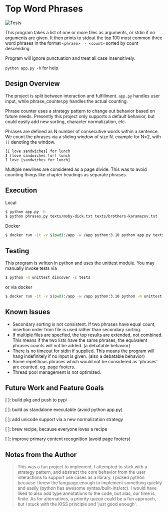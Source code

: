 # Top Word Phrases

![Tests](https://github.com/tylerhjones/phrase_counter/actions/workflows/test.yaml/badge.svg)

This program takes a list of one or more files as arguments, or stdin if no arguments are given.
It then prints to stdout the top 100 most common three word phrases in the format `<phrase>  - <count>` sorted by count descending.

Program will ignore punctuation and treat all case insensitively.

`python app.py -h` for help.

## Design Overview

The project is split between interaction and fulfillment. `app.py` handles user input, while phrase_counter.py handles the actual counting.

Phrase counter uses a strategy pattern to change out behavior based on future needs. Presently this project only supports a default behavior, but could easily add new sorting, character normalization, etc.

Phrases are defined as N number of consecutive words within a sentence.
We count the phrases via a sliding window of size N. example for N=2, with `[]` denoting the window.
```
[I love sandwiches] for lunch
I [love sandwiches for] lunch
I love [sandwiches for lunch]
```

Multiple newlines are considered as a page divide. This was to avoid counting things like chapter headings as separate phrases.

## Execution

Local
```bash
$ python app.py -h
$ python phrases.py texts/moby-dick.txt texts/brothers-karamazov.txt
```

Docker
```bash
$ docker run -it -v $(pwd):/app -w /app python:3.10 python app.py texts/moby-dick.txt texts/brothers-karamazov.txt
```

## Testing

This program is written in python and uses the unittest module. You may manually invoke tests via
```bash
$ python -m unittest discover -s tests
```
or via docker
```bash
$ docker run -it -v $(pwd):/app -w /app python:3.10 python -m unittest discover -s tests
```

## Known Issues
- Secondary sorting is not consistent. If two phrases have equal count, insertion order from file is used rather than secondary sorting.
- If multiple files are specfied, the top results are extended, not combined. This means if the two lists have the same phrases, the equivalent phrases counts will not be added. (a debatable behavior)
- There is no timeout for stdin if supplied. This means the program will hang indefinitely if no input is given. (also a debatable behavior)
- Some repetitious phrases which would not be considered as 'phrases' are counted. eg. page footers.
- Thread pool management is not optimized.

## Future Work and Feature Goals
[ ]: build pkg and push to pypi

[ ]: build as standalone executable (avoid python app.py)

[ ]: add unicode support via a new normalization strategy

[ ]: brew recipe, because everyone loves a recipe

[ ]: improve primary content recognition (avoid page footers)


## Notes from the Author

>This was a fun project to implement. I attempted to stick with a strategy pattern, and abstract the core behavior from the user interactions to support use cases as a library. I picked python because I knew the language enough to implement something quickly and easily (python has awesome syntax/built-ins/etc). I would have liked to also add type annotations to the code, but alas, our time is finite. As for alternatives, a priority queue could be a fun approach, but I stuck with the KISS principle and 'just good enough'.